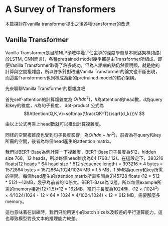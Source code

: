 # A Survey of Transformers
本篇探討在vanilla transformer提出之後各種transformer的改進

## Vanilla Transformer


Vanilla Transformer是目前NLP領域中幾乎佔主導的深度學習基本網路架構(相對於LSTM, CNN而言)，各種pretrained model幾乎都是由Transformer所組成，即便Vanilla Transformer取得了許多成功，但為人詬病的點仍然很明顯，就是他的計算與空間複雜度，所以許多針對改進Vanilla Transformer的論文也不斷出現，而這些Transformers也同樣成為新的pretrained model的核心架構。

先來聊聊Vanilla Transformer的複雜度吧

首先self-attention的計算複雜度為 $O(hdn^2)$，$h$為attention的head數，$d$為query和key的維度，$n$為句子長度， dot-product 公式為
$$Attention(Q,K,V)=softmax(\frac{QK^T}{\sqrt{d_k}})V $$

由以上公式再乘上head數就可以推出計算複雜度。

同樣的空間複雜度也受到句子長度影響，為$O(hdn+hn^2)$，前者為存query和key所需的空間，後者為每個head產生的attention matrix。

我們以BERT-Base為例計算一下複雜度，BERT-Base句子長度為512，hidden size 768，12 heads，所以每個head維度為64 (768 / 12)。在這設定下，393216 floats(12 heads * 64 head size * 512 sequence length) = 393216 * 4 bytes = 1572864 bytes = 1572864/1024/1024 MB = 1.5 MB，1.5MB為query和key所需的空間。每個head產生的attention matrix所需空間為3145728 floats (12 * 512 * 512)～12MB，幾乎為前者的10倍大。BERT-Base為12層，所以每個example所需的memory接近(12+1.5)*12 = 162MB，當句子長度為1024時，$(12\times(1024^2)\times4/1024/1024+12\times64\times1024\times4/1024/1024)\times12 = 612$ MB，需要那麼多memory。

這也意味著在訓練時，我們只能用更小的batch size以及較差的平行運算能力，這也導致模型對長文本的推理能力較差。




